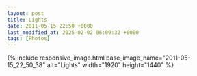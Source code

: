 ```yaml
---
layout: post
title: Lights
date: 2011-05-15 22:50 +0000
last_modified_at: 2025-02-02 06:09:32 +0000
tags: [Photos]
---
```


{% include responsive_image.html base_image_name="2011-05-15_22_50_38" alt="Lights" 
    width="1920" height="1440" %}
